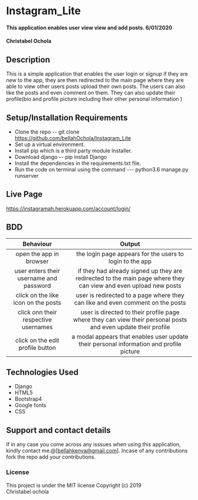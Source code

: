 # Instagram_Lite
#### This application enables user view view and add posts. 6/01/2020
#### Christabel Ochola
## Description
This is a simple application that enables the user login or signup if they are new to the app, they are then redirected to the main page where they are able to view other users posts upload their own posts. The users can also like the posts and even comment on them. They can also update their profile(bio and profile picture including their other personal information )
## Setup/Installation Requirements
* Clone the repo -- git clone https://github.com/bellahOchola/Instagram_Lite
* Set up a virtual environment.
* Install pip which is a third party module Installer.
* Download django  -- pip install Django
* Install the dependencies in the requirements.txt file.
* Run the code on terminal using the command --- python3.6 manage.py runserver
## Live Page
https://instagramah.herokuapp.com/account/login/
## BDD
| Behaviour | Output |
| :----------------: | :---------------: |
| open the app in browser | the login page appears for the users to login to the app  |
| user enters their username and password | if they had already signed up they are redirected to the main page where they can view and even upload new posts|
| click on the like icon on the posts | user is redirected to a page where they can like and even comment on the posts |
| click onn their respective usernames | user is directed to their profile page where they can view their personal posts and even update their profile |
| click on the edit profile button | a modal appears that enables user update their personal information and profile picture|
## Technologies Used
* Django
* HTML5
* Bootstrap4
* Google fonts
* CSS
## Support and contact details
If in any case you come across any isssues when using this application, kindly contact me.@[bellahkenya@gmail.com]. Incase of any contributions fork the repo add your contributions.
### License
This project is under the MIT license
Copyright (c) 2019  
Christabel ochola
